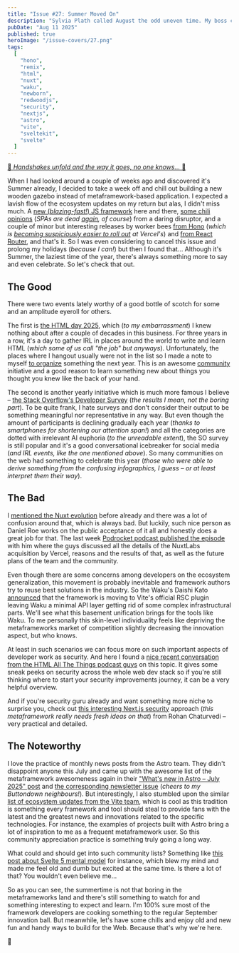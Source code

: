 ```yaml
---
title: "Issue #27: Summer Moved On"
description: "Sylvia Plath called August the odd uneven time. My boss calls it a long-waited vacation. Let's figure out who's wrong less."
pubDate: "Aug 11 2025"
published: true
heroImage: "/issue-covers/27.png"
tags:
  [
    "hono",
    "remix",
    "html",
    "nuxt",
    "waku",
    "newborn",
    "redwoodjs",
    "security",
    "nextjs",
    "astro",
    "vite",
    "sveltekit",
    "svelte"
  ]
---
```


[🎵 _Handshakes unfold and the way it goes, no one knows..._ 🎵](https://www.youtube.com/watch?v=oVl4qvHuY8g&list=PLYRq_7Yox1jDETeL_YgKUc8DXduCV9jA2&index=28)

When I had looked around a couple of weeks ago and discovered it's Summer already, I decided to take a week off and chill out building a new wooden gazebo instead of metaframework-based application. I expected a lavish flow of the ecosystem updates on my return but alas, I didn't miss much. A [new (_blazing-fast!_) JS framework](https://ryanskinner.com/posts/how-i-built-a-full-stack-react-framework-4x-faster-than-nextjs-with-4x-more-throughput) here and there, [some chili opinions](https://rwsdk.com/blog/spa-is-dead) (_SPAs are dead [again](https://metaframe.works/archive/26/#:~:text=Jon%20Alderson%20came%20up%20with%20a%20piece%20of%20developer%20wisdom%20full%20of%20contradictory%20opinions), of course_) from a daring disruptor, and a couple of minor but interesting releases by worker bees [from Hono](https://github.com/honojs/hono/releases/tag/v4.9.0) (_which is [becoming suspiciously easier to roll out](https://vercel.com/changelog/deploy-hono-backends-with-zero-configuration) at Vercel's_) and [from React Router](https://github.com/remix-run/react-router/blob/main/CHANGELOG.md#v780), and that's it. So I was even considering to cancel this issue and prolong my holidays (_because I can!_) but then I found that... Although it's Summer, the laziest time of the year, there's always something more to say and even celebrate. So let's check that out.

## The Good

There were two events lately worthy of a good bottle of scotch for some and an amplitude eyeroll for others.

The first is [the HTML day 2025](https://html.energy/html-day/2025/), which (_to my embarrassment_) I knew nothing about after a couple of decades in this business. For three years in a row, it's a day to gather IRL in places around the world to write and learn HTML (_which some of us call "the job" but anyways_). Unfortunately, the places where I hangout usually were not in the list so I made a note to myself [to organize](https://html.energy/html-day/2025/#organize) something the next year. This is an awesome [community](https://html.energy) initiative and a good reason to learn something new about things you thought you knew like the back of your hand.

The second is another yearly initiative which is much more famous I believe – [the Stack Overflow's Developer Survey](https://survey.stackoverflow.co/2025/) (_the results I mean, not the boring part_). To be quite frank, I hate surveys and don't consider their output to be something meaningful nor representative in any way. But even though the amount of participants is declining gradually each year (_thanks to smartphones for shortening our attention span!_) and all the categories are dotted with irrelevant AI euphoria (_to the unreadable extent_), the SO survey is still popular and it's a good conversational icebreaker for social media (_and IRL events, like the one mentioned above_). So many communities on the web had something to celebrate this year (_those who were able to derive something from the confusing infographics, I guess – or at least interpret them their way_).

## The Bad

I [mentioned the Nuxt evolution](https://metaframe.works/archive/24/#:~:text=NuxtLabs%2C%20developers%20of%20Nuxt%20and%20Nitro%2C%20along%20with%20some%20other%20crucial%20parts%20of%20modern%20metaframeworks%20tooling%2C%20joined%20the%20company) before already and there was a lot of confusion around that, which is always bad. But luckily, such nice person as Daniel Roe works on the public acceptance of it all and honestly does a great job for that. The last week [Podrocket podcast published the episode](https://podrocket.logrocket.com/nuxtlabs-joins-vercel-daniel-roe) with him where the guys discussed all the details of the NuxtLabs acquisition by Vercel, reasons and the results of that, as well as the future plans of the team and the community.

Even though there are some concerns among developers on the ecosystem generalization, this movement is probably inevitable and framework authors try to reuse best solutions in the industry. So the Waku's Daishi Kato [announced](https://newsletter.daishikato.com/p/waku-gains-vite-rsc-support) that the framework is moving to Vite's official RSC plugin leaving Waku a minimal API layer getting rid of some complex infrastructural parts. We'll see what this basement unification brings for the tools like Waku. To me personally this skin-level individuality feels like depriving the metaframeworks market of competition slightly decreasing the innovation aspect, but who knows.

At least in such scenarios we can focus more on such important aspects of developer work as security. And here I found a [nice recent conversation from the HTML All The Things podcast guys](https://www.htmlallthethings.com/podcasts/we-should-care-more-about-web-app-security) on this topic. It gives some sneak peeks on security across the whole web dev stack so if you're still thinking where to start your security improvements journey, it can be a very helpful overview.

And if you're security guru already and want something more niche to surprise you, check out [this interesting Next.js security](https://phase.dev/blog/instrumenting-nextjs-with-runtime-secret-injection/) approach (_this metaframework really needs fresh ideas on that_) from Rohan Chaturvedi – very practical and detailed.

## The Noteworthy

I love the practice of monthly news posts from the Astro team. They didn't disappoint anyone this July and came up with the awesome list of the metaframework awesomeness again in their ["What's new in Astro – July 2025" post](https://astro.build/blog/whats-new-july-2025/) and [the corresponding newsletter issue](https://buttondown.com/withastro/archive/the-astro-post-july-2025/) (_cheers to my Buttondown neighbours!_). But interestingly, I also stumbled upon the similar [list of ecosystem updates from the Vite team](https://voidzero.dev/posts/whats-new-jul-2025), which is cool as this tradition is something every framework and tool should steal to provide fans with the latest and the greatest news and innovations related to the specific technologies. For instance, the examples of projects built with Astro bring a lot of inspiration to me as a frequent metaframework user. So this community appreciation practice is something truly going a long way.

What could and should get into such community lists? Something like [this post about Svelte 5 mental model](https://lihautan.com/compile-svelte-5-in-your-head) for instance, which blew my mind and made me feel old and dumb but excited at the same time. Is there a lot of that? You wouldn't even believe me...

So as you can see, the summertime is not that boring in the metaframeworks land and there's still something to watch for and something interesting to expect and learn. I'm 100% sure most of the framework developers are cooking something to the regular September innovation ball. But meanwhile, let's have some chills and enjoy old and new fun and handy ways to build for the Web. Because that's why we're here.

👋
